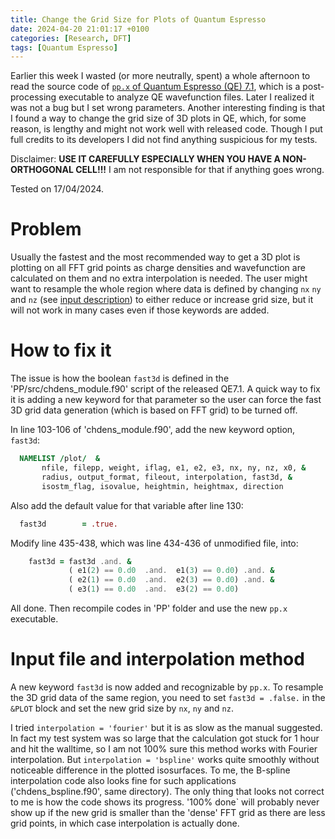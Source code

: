 ```yaml
---
title: Change the Grid Size for Plots of Quantum Espresso
date: 2024-04-20 21:01:17 +0100
categories: [Research, DFT]
tags: [Quantum Espresso]
---
```


Earlier this week I wasted (or more neutrally, spent) a whole afternoon to read the source code of [`pp.x` of Quantum Espresso (QE) 7.1](https://www.quantum-espresso.org/Doc/INPUT_PP.html), which is a post-processing executable to analyze QE wavefunction files. Later I realized it was not a bug but I set wrong parameters. Another interesting finding is that I found a way to change the grid size of 3D plots in QE, which, for some reason, is lengthy and might not work well with released code. Though I put full credits to its developers I did not find anything suspicious for my tests. 

Disclaimer: **USE IT CAREFULLY ESPECIALLY WHEN YOU HAVE A NON-ORTHOGONAL CELL!!!** I am not responsible for that if anything goes wrong.

Tested on 17/04/2024.

# Problem
Usually the fastest and the most recommended way to get a 3D plot is plotting on all FFT grid points as charge densities and wavefunction are calculated on them and no extra interpolation is needed. The user might want to resample the whole region where data is defined by changing `nx` `ny` and `nz` (see [input description](https://www.quantum-espresso.org/Doc/INPUT_PP.html)) to either reduce or increase grid size, but it will not work in many cases even if those keywords are added.

# How to fix it
The issue is how the boolean `fast3d` is defined in the 'PP/src/chdens_module.f90' script of the released QE7.1. A quick way to fix it is adding a new keyword for that parameter so the user can force the fast 3D grid data generation (which is based on FFT grid) to be turned off. 

In line 103-106 of 'chdens_module.f90', add the new keyword option, `fast3d`:

``` fortran
  NAMELIST /plot/  &
       nfile, filepp, weight, iflag, e1, e2, e3, nx, ny, nz, x0, &
       radius, output_format, fileout, interpolation, fast3d, &
       isostm_flag, isovalue, heightmin, heightmax, direction
```

Also add the default value for that variable after line 130:

``` fortran
  fast3d        = .true.
```

Modify line 435-438, which was line 434-436 of unmodified file, into:

``` fortran
    fast3d = fast3d .and. &
             ( e1(2) == 0.d0  .and.  e1(3) == 0.d0) .and. &
             ( e2(1) == 0.d0  .and.  e2(3) == 0.d0) .and. &
             ( e3(1) == 0.d0  .and.  e3(2) == 0.d0)
```

All done. Then recompile codes in 'PP' folder and use the new `pp.x` executable.

# Input file and interpolation method
A new keyword `fast3d` is now added and recognizable by `pp.x`. To resample the 3D grid data of the same region, you need to set `fast3d = .false.` in the `&PLOT` block and set the new grid size by `nx`, `ny` and `nz`.

I tried `interpolation = 'fourier'` but it is as slow as the manual suggested. In fact my test system was so large that the calculation got stuck for 1 hour and hit the walltime, so I am not 100% sure this method works with Fourier interpolation. But `interpolation = 'bspline'` works quite smoothly without noticeable difference in the plotted isosurfaces. To me, the B-spline interpolation code also looks fine for such applications ('chdens_bspline.f90', same directory). The only thing that looks not correct to me is how the code shows its progress. '100% done` will probably never show up if the new grid is smaller than the 'dense' FFT grid as there are less grid points, in which case interpolation is actually done.

